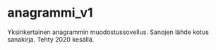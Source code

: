 # anagrammi_v1

Yksinkertainen anagrammin muodostussovellus. Sanojen lähde kotus sanakirja. Tehty 2020 kesällä.
